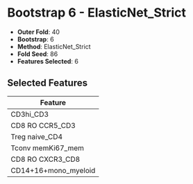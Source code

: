 # Bootstrap 6 - ElasticNet_Strict

- **Outer Fold**: 40
- **Bootstrap**: 6
- **Method**: ElasticNet_Strict
- **Fold Seed**: 86
- **Features Selected**: 6

## Selected Features

| Feature |
|---------|
| CD3hi_CD3 |
| CD8 RO CCR5_CD3 |
| Treg naive_CD4 |
| Tconv memKi67_mem |
| CD8 RO CXCR3_CD8 |
| CD14+16+mono_myeloid |
